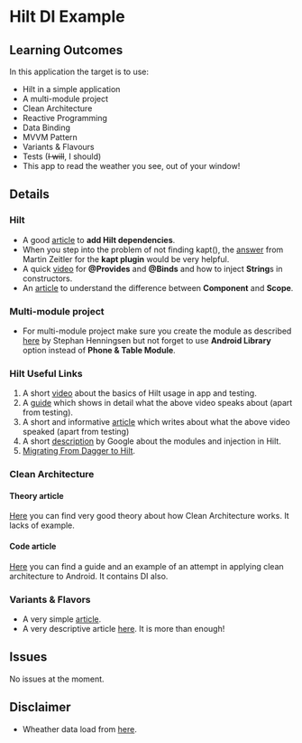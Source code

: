 # Hilt DI Example

## Learning Outcomes
In this application the target is to use:
- Hilt in a simple application
- A multi-module project
- Clean Architecture
- Reactive Programming
- Data Binding
- MVVM Pattern
- Variants & Flavours
- Tests (~~I will~~, I should)
- This app to read the weather you see, out of your window!

## Details
### Hilt
- A good [article](https://dagger.dev/hilt/gradle-setup.html) to **add Hilt dependencies**.
- When you step into the problem of not finding kapt(), the [answer](https://stackoverflow.com/questions/52580584/could-not-find-method-kapt-for-glide) from Martin Zeitler for the **kapt plugin** would be very helpful.
- A quick [video](https://www.youtube.com/watch?v=KI3L6d6Sm3Q) for **@Provides** and **@Binds** and how to inject **String**s in constructors.
- An [article](https://www.valueof.io/blog/components-scope-dagger-hilt) to understand the difference between **Component** and **Scope**.

### Multi-module project
- For multi-module project make sure you create the module as described [here](https://stackoverflow.com/questions/32419621/can-we-have-multiple-apps-in-one-android-studio-project) by Stephan Henningsen but not forget to use **Android Library** option instead of **Phone & Table Module**.

### Hilt Useful Links
1. A short [video](https://www.youtube.com/watch?v=B56oV3IHMxg) about the basics of Hilt usage in app and testing.
2. A [guide](https://dagger.dev/hilt/) which shows in detail what the above video speaks about (apart from testing).
3. A short and informative [article](https://medium.com/androiddevelopers/a-pragmatic-guide-to-hilt-with-kotlin-a76859c324a1) which writes about what the above video speaked (apart from testing)
4. A short [description](https://developer.android.com/training/dependency-injection/hilt-android) by Google about the modules and injection in Hilt.
5. [Migrating From Dagger to Hilt](https://www.raywenderlich.com/14212867-migrating-from-dagger-to-hilt).

### Clean Architecture
#### Theory article
[Here](https://proandroiddev.com/how-to-implement-a-clean-architecture-on-android-2e5e8c8e81fe) you can find very good theory about how Clean Architecture works. It lacks of example.

#### Code article
[Here](https://medium.com/android-dev-hacks/detailed-guide-on-android-clean-architecture-9eab262a9011) you can find a guide and an example of an attempt in applying clean architecture to Android. It contains DI also.

### Variants & Flavors
- A very simple [article](https://www.journaldev.com/21533/android-build-types-product-flavors).
- A very descriptive article [here](https://sgkantamani.medium.com/android-product-flavors-eb526e35f9f1). It is more than enough!

## Issues
No issues at the moment.

## Disclaimer
- Wheather data load from [here](https://goweather.herokuapp.com/weather/Patras).
